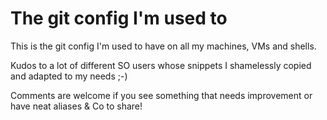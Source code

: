 # The git config I'm used to

This is the git config I'm used to have on all my machines, VMs and shells.

Kudos to a lot of different SO users whose snippets I shamelessly copied and adapted to my needs ;-)

Comments are welcome if you see something that needs improvement or have neat aliases & Co to share!